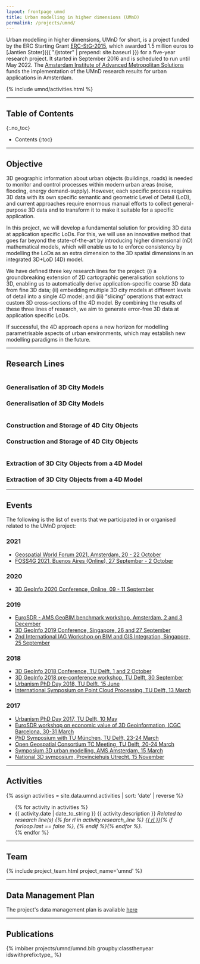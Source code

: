 ```yaml
---
layout: frontpage_umnd
title: Urban modelling in higher dimensions (UMnD)
permalink: /projects/umnd/
---
```


Urban modelling in higher dimensions, UMnD for short, is a project funded by the ERC Starting Grant [ERC-StG-2015](https://cordis.europa.eu/project/rcn/199506_en.html), which awarded 1.5 million euros to [Jantien Stoter]({{ "/jstoter" | prepend: site.baseurl }}) for a five-year research project.
It started in September 2016 and is scheduled to run until May 2022. The [Amsterdam Institute of Advanced Metropolitan Solutions](https://www.ams-institute.org) funds the implementation of the UMnD research results for urban applications in Amsterdam.

{% include umnd/activities.html %}

- - -

## Table of Contents
{:.no_toc}

* Contents
{:toc}

- - -

## Objective

3D geographic information about urban objects (buildings, roads) is needed to monitor and control processes within modern urban areas (noise, flooding, energy demand-supply).
However, each specific process requires 3D data with its own specific semantic and geometric Level of Detail (LoD), and current approaches require enormous manual efforts to collect general-purpose 3D data and to transform it to make it suitable for a specific application.

In this project, we will develop a fundamental solution for providing 3D data at application specific LoDs.
For this, we will use an innovative method that goes far beyond the state-of-the-art by introducing higher dimensional (nD) mathematical models, which will enable us to to enforce consistency by modelling the LoDs as an extra dimension to the 3D spatial dimensions in an integrated 3D+LoD (4D) model.

We have defined three key research lines for the project: (i) a groundbreaking extension of 2D cartographic generalisation solutions to 3D, enabling us to automatically derive application-specific coarse 3D data from fine 3D data; (ii) embedding multiple 3D city models at different levels of detail into a single 4D model; and (iii) “slicing” operations that extract custom 3D cross-sections of the 4D model.
By combining the results of these three lines of research, we aim to generate error-free 3D data at application specific LoDs.

If successful, the 4D approach opens a new horizon for modelling parametrisable aspects of urban environments, which may establish new modelling paradigms in the future.

- - - 

## Research Lines

<div class="row">
    <div class="col-xs-5 col-sm-4">
      <a href="{{ "/projects/umnd/rl1.html" | prepend: site.baseurl }}" class="rl-thumbnail">
        <img src="{{ "/projects/umnd/img/rl1.png" | prepend: site.baseurl }}" alt="">
      </a>
      <div class="caption hidden-xs">
        <h3>Generalisation of 3D City Models</h3>
      </div>
    </div>
    <div class="col-xs-7 caption visible-xs">
      <h3>Generalisation of 3D City Models</h3>
    </div>
    <div class="col-xs-5 col-sm-4">
      <a href="{{ "/projects/umnd/rl2.html" | prepend: site.baseurl }}" class="rl-thumbnail">
        <img src="{{ "/projects/umnd/img/rl2.png" | prepend: site.baseurl }}" alt="">
      </a>
      <div class="caption hidden-xs">
        <h3>Construction and Storage of 4D City Objects</h3>
      </div>
    </div>
    <div class="col-xs-7 caption visible-xs">
      <h3>Construction and Storage of 4D City Objects</h3>
    </div>
    <div class="col-xs-5 col-sm-4">
      <a href="{{ "/projects/umnd/rl3.html" | prepend: site.baseurl }}" class="rl-thumbnail">
        <img src="{{ "/projects/umnd/img/rl3.png" | prepend: site.baseurl }}" alt="">
      </a>
      <div class="caption hidden-xs">
        <h3>Extraction of 3D City Objects from a 4D Model</h3>
      </div>
    </div>
    <div class="col-xs-7 caption visible-xs">
      <h3>Extraction of 3D City Objects from a 4D Model</h3>
    </div>
  </div>

- - -

## Events

The following is the list of events that we participated in or organised related to the UMnD project:

### 2021
- [Geospatial World Forum 2021, Amsterdam, 20 - 22 October](https://geospatialworldforum.org/2021/)
- [FOSS4G 2021, Buenos Aires (Online), 27 September - 2 October](https://2021.foss4g.org/)

### 2020
- [3D GeoInfo 2020 Conference, Online, 09 - 11 September](https://www.ucl.ac.uk/3dgeoinfo/)

### 2019
- [EuroSDR - AMS GeoBIM benchmark workshop, Amsterdam, 2 and 3 December](https://3d.bk.tudelft.nl/projects/geobim-benchmark/events.html)
- [3D GeoInfo 2019 Conference, Singapore, 26 and 27 September](https://www.3dgeoinfo2019.com/)
- [2nd International IAG Workshop on BIM and GIS Integration, Singapore, 25 September](https://www.3dgeoinfo2019.com/bim-gis-workshop/)

### 2018

- [3D GeoInfo 2018 Conference, TU Delft, 1 and 2 October](https://3d.bk.tudelft.nl/events/3dgeoinfo2018/)
- [3D GeoInfo 2018 pre-conference workshop, TU Delft, 30 September](https://3d.bk.tudelft.nl/events/3dgeoinfo2018/workshop.html)
- [Urbanism PhD Day 2018, TU Delft, 15 June](https://www.urbanism.nl)
- [International Symposium on Point Cloud Processing, TU Delft, 13 March](https://3d.bk.tudelft.nl/events/pcp2018/)

### 2017

- [Urbanism PhD Day 2017, TU Delft, 10 May](https://www.urbanism.nl)
- [EuroSDR workshop on economic value of 3D Geoinformation, ICGC Barcelona, 30-31 March](http://www.eurosdr.net/workshops/identifying-economic-value-3d-geoinformation)
- [PhD Symposium with TU München, TU Delft, 23-24 March](https://3d.bk.tudelft.nl/news/2017/04/10/TU-Munchen-PhD-symposium.html)
- [Open Geospatial Consortium TC Meeting, TU Delft, 20-24 March](http://www.opengeospatial.org/event/1703tc)
- [Symposium 3D urban modelling, AMS Amsterdam, 15 March](http://www.ams-institute.org/events/event/workshop-3d-geo-information-for-smart-urban-applications/)
- [National 3D symposium, Provinciehuis  Utrecht, 15 November](http://www.geonovum.nl/nieuws/nationaal-3d-symposium-15-november)

- - -

## Activities

{% assign activities = site.data.umnd.activities | sort: 'date' | reverse %}
<ul class="posts">
{% for activity in activities %}
    <li class="activity"><span>{{ activity.date | date_to_string }}</span> {{ activity.description }}
      <i>Related to research line(s)
      {% for rl in activity.research_line %}
        <a href="{{ "/projects/umnd/rl" | append: rl | append: ".html" | prepend: site.baseurl }}">{{ rl }}</a>{% if forloop.last == false %}, {% endif %}{% endfor %}.</i>
    </li>
{% endfor %}
</ul>

- - -

## Team

<div class="row">
    {% include project_team.html project_name='umnd' %} 
</div>

- - -

## Data Management Plan

The project's data management plan is available [here](/projects/umnd/dmp.html)

- - -

## Publications

{% imbiber projects/umnd/umnd.bib groupby:classthenyear idswithprefix:type_ %}
